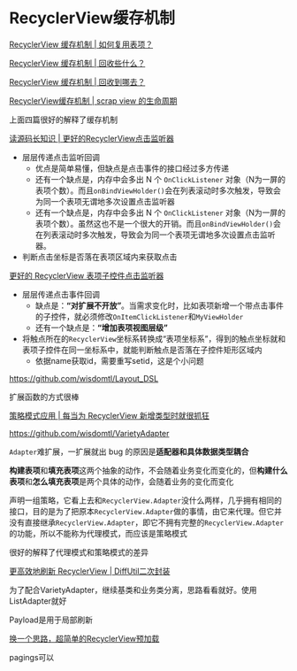 # RecyclerView缓存机制

[RecyclerView 缓存机制 | 如何复用表项？](https://juejin.cn/post/6844903778303344647)

[RecyclerView 缓存机制 | 回收些什么？](https://juejin.cn/post/6844903778303361038)

[RecyclerView 缓存机制 | 回收到哪去？](https://juejin.cn/post/6844903778307538958)

[RecyclerView缓存机制 | scrap view 的生命周期](https://juejin.cn/post/6844903780006264845)

上面四篇很好的解释了缓存机制

[读源码长知识 | 更好的RecyclerView点击监听器](https://juejin.cn/post/6844903862361391117)

+ 层层传递点击监听回调
  + 优点是简单易懂，但缺点是点击事件的接口经过多方传递
  + 还有一个缺点是，内存中会多出 N 个 `OnClickListener` 对象（N为一屏的表项个数）。而且`onBindViewHolder()`会在列表滚动时多次触发，导致会为同一个表项无谓地多次设置点击监听器
  + 还有一个缺点是，内存中会多出 N 个 `OnClickListener` 对象（N为一屏的表项个数）。虽然这也不是一个很大的开销。而且`onBindViewHolder()`会在列表滚动时多次触发，导致会为同一个表项无谓地多次设置点击监听器。
+ 判断点击坐标是否落在表项区域内来获取点击

[更好的 RecyclerView 表项子控件点击监听器](https://juejin.cn/post/6881427923316768776)

+ 层层传递点击事件回调
  + 缺点是：**“对扩展不开放”**。当需求变化时，比如表项新增一个带点击事件的子控件，就必须修改`OnItemClickListener`和`MyViewHolder`
  + 还有一个缺点是：**“增加表项视图层级”**
+ 将触点所在的`RecyclerView`坐标系转换成“表项坐标系”，得到的触点坐标就和表项子控件在同一坐标系中，就能判断触点是否落在子控件矩形区域内
  + 依据name获取id，需要重写setid，这是个小问题

https://github.com/wisdomtl/Layout_DSL

扩展函数的方式很棒

[策略模式应用 | 每当为 RecyclerView 新增类型时就很抓狂](https://juejin.cn/post/6876967151975006221#heading-3)

https://github.com/wisdomtl/VarietyAdapter

`Adapter`难扩展，一扩展就出 bug 的原因是**适配器和具体数据类型耦合**

**构建表项**和**填充表项**这两个抽象的动作，不会随着业务变化而变化的，但**构建什么表项**和**怎么填充表项**是两个具体的动作，会随着业务的变化而变化

声明一组策略，它看上去和`RecyclerView.Adapter`没什么两样，几乎拥有相同的接口，目的是为了把原本`RecyclerView.Adapter`做的事情，由它来代理。但它并没有直接继承`RecyclerView.Adapter`，即它不拥有完整的`RecyclerView.Adapter`的功能，所以不能称为代理模式，而应该是策略模式

很好的解释了代理模式和策略模式的差异

[更高效地刷新 RecyclerView | DiffUtil二次封装](https://juejin.cn/post/6882531923537707015#heading-4)

为了配合VarietyAdapter，继续基类和业务类分离，思路看看就好。使用ListAdapter就好

Payload是用于局部刷新

[换一个思路，超简单的RecyclerView预加载](https://juejin.cn/post/6885146484791050247)

pagings可以